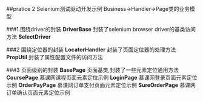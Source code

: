 ##pratice 2  Selenium测试驱动开发示例
Business->Handler->Page类的业务模型

###1.围绕driver的封装
**DriverBase**   封装了selenium browser driver的基类访问方法
**SelectDriver**

###2 围绕定位器的封装
**LocatorHandler**  封装了页面定位器的处理方法
**PropUtil**    封装了属性配置文件的访问方法

###3 页面级别的封装
**BasePage**  页面基类,封装了一些元素定位通用方法
**CoursePage** 慕课网课程页面元素定位示例
**LoginPage** 慕课网登录页面元素定位示例
**OrderPayPage** 慕课网订单支付页面元素定位示例
**SureOrderPage** 慕课网订单确认页面元素定位示例


